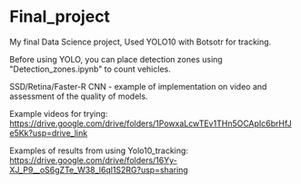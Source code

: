 # Final_project
My final Data Science project, Used YOLO10 with Botsotr for tracking.


Before using YOLO, you can place detection zones using "Detection_zones.ipynb" to count vehicles.

SSD/Retina/Faster-R CNN - example of implementation on video and assessment of the quality of models.

Example videos for trying:
https://drive.google.com/drive/folders/1PowxaLcwTEv1THn5OCApIc6brHfJe5Kk?usp=drive_link

Examples of results from using Yolo10_tracking:
https://drive.google.com/drive/folders/16Yy-XJ_P9__oS6gZTe_W38_l6ql1S2RG?usp=sharing
